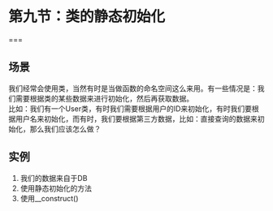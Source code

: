 # 第九节：类的静态初始化
===

## 场景

我们经常会使用类，当然有时是当做函数的命名空间这么来用。有一些情况是：我们需要根据类的某些数据来进行初始化，然后再获取数据。  
比如：我们有一个User类，有时我们需要根据用户的ID来初始化，有时我们要根据用户名来初始化，而有时，我们要根据第三方数据，比如：直接查询的数据来初始化，那么我们应该怎么做？

## 实例

1. 我们的数据来自于DB
2. 使用静态初始化的方法
3. 使用__construct()
